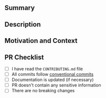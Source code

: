 <!--
Thank you for opening a pull request.

Please fill in as much of the template below as you're able. Feel free to remove
any section you want to skip.
-->

## Summary

<!-- Give a short summary what your PR is introducing/fixing. -->

## Description

<!-- Describe your changes in detail -->

## Motivation and Context

<!--
Why is this change required? What problem does it solve?
If it fixes an open issue, please link to the issue here.
-->

## PR Checklist

- [ ] I have read the `CONTRIBUTING.md` file
- [ ] All commits follow [conventional commits](https://www.conventionalcommits.org/en/v1.0.0/)
- [ ] Documentation is updated (if necessary)
- [ ] PR doesn't contain any sensitive information
- [ ] There are no breaking changes
